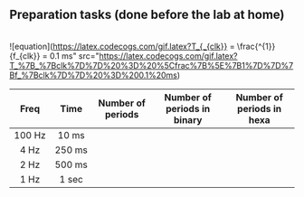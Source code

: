 
## Preparation tasks (done before the lab at home)
&nbsp;    
![equation](https://latex.codecogs.com/gif.latex?T_{_{clk}} = \frac{^{1}}{f_{clk}} = 0.1 ms" src="https://latex.codecogs.com/gif.latex?T_%7B_%7Bclk%7D%7D%20%3D%20%5Cfrac%7B%5E%7B1%7D%7D%7Bf_%7Bclk%7D%7D%20%3D%200.1%20ms)
&nbsp;

| **Freq** | **Time** | **Number of periods** | **Number of periods in binary** | **Number of periods in hexa** |
| :-: | :-: | :-: | :-: | :-: |
| 100&nbsp;Hz | 10&nbsp;ms |  |  |  |
| 4&nbsp;Hz | 250&nbsp;ms |  |  |  |
| 2&nbsp;Hz | 500&nbsp;ms |  |  |  |
| 1&nbsp;Hz | 1&nbsp;sec |  |  |  |
